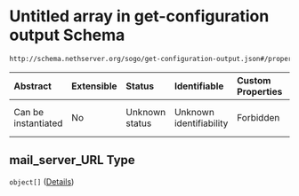 # Untitled array in get-configuration output Schema

```txt
http://schema.nethserver.org/sogo/get-configuration-output.json#/properties/mail_server_URL
```



| Abstract            | Extensible | Status         | Identifiable            | Custom Properties | Additional Properties | Access Restrictions | Defined In                                                                                   |
| :------------------ | :--------- | :------------- | :---------------------- | :---------------- | :-------------------- | :------------------ | :------------------------------------------------------------------------------------------- |
| Can be instantiated | No         | Unknown status | Unknown identifiability | Forbidden         | Allowed               | none                | [get-configuration-output.json\*](sogo/get-configuration-output.json "open original schema") |

## mail\_server\_URL Type

`object[]` ([Details](get-configuration-output-properties-mail_server_url-items.md))
